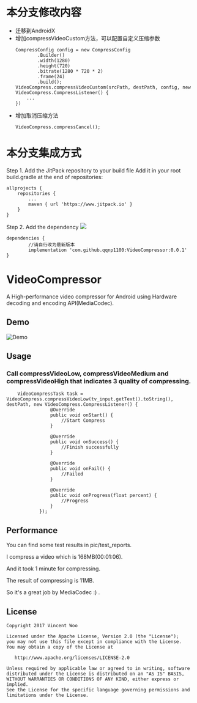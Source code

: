 # 本分支修改内容

- 迁移到AndroidX
- 增加compressVideoCustom方法，可以配置自定义压缩参数
    ```
    CompressConfig config = new CompressConfig
            .Builder()
            .width(1280)
            .height(720)
            .bitrate(1280 * 720 * 2)
            .frame(24)
            .build();
    VideoCompress.compressVideoCustom(srcPath, destPath, config, new VideoCompress.CompressListener() {
        ...
    })
    ```
- 增加取消压缩方法
    ```
    VideoCompress.compressCancel();
    ```
# 本分支集成方式

Step 1. Add the JitPack repository to your build file
Add it in your root build.gradle at the end of repositories:

	allprojects {
		repositories {
			...
			maven { url 'https://www.jitpack.io' }
		}
	}
Step 2. Add the dependency [![](https://jitpack.io/v/qqnp1100/VideoCompressor.svg)](https://jitpack.io/#qqnp1100/VideoCompressor)

	dependencies {
            //请自行改为最新版本
	        implementation 'com.github.qqnp1100:VideoCompressor:0.0.1'
	}

# VideoCompressor
A High-performance video compressor for Android using Hardware decoding and encoding API(MediaCodec).

## Demo
![Demo](/pic/Demo.gif)

## Usage
### Call compressVideoLow, compressVideoMedium and compressVideoHigh that indicates 3 quality of compressing.
        VideoCompressTask task = VideoCompress.compressVideoLow(tv_input.getText().toString(), destPath, new VideoCompress.CompressListener() {
                    @Override
                    public void onStart() {
                        //Start Compress
                    }

                    @Override
                    public void onSuccess() {
                        //Finish successfully
                    }

                    @Override
                    public void onFail() {
                        //Failed
                    }

                    @Override
                    public void onProgress(float percent) {
                        //Progress
                    }
                });

## Performance
You can find some test results in pic/test_reports.

I compress a video which is 168MB(00:01:06). 

And it took 1 minute for compressing.

The result of compressing is 11MB. 

So it's a great job by MediaCodec :) .

## License
```
Copyright 2017 Vincent Woo

Licensed under the Apache License, Version 2.0 (the "License");
you may not use this file except in compliance with the License.
You may obtain a copy of the License at

   http://www.apache.org/licenses/LICENSE-2.0

Unless required by applicable law or agreed to in writing, software
distributed under the License is distributed on an "AS IS" BASIS,
WITHOUT WARRANTIES OR CONDITIONS OF ANY KIND, either express or implied.
See the License for the specific language governing permissions and
limitations under the License.
```
